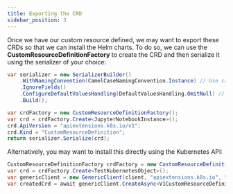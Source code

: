 ```yaml
---
title: Exporting the CRD
sidebar_position: 3
---
```


Once we have our custom resource defined, we may want to export these CRDs so that we can install the Helm charts. To do so, we can use the **CustomResourceDefinitionFactory** to create the CRD and then serialize it using the serializer of your choice:

```csharp
var serializer = new SerializerBuilder()
    .WithNamingConvention(CamelCaseNamingConvention.Instance) // Use camel case for property names
    .IgnoreFields()
    .ConfigureDefaultValuesHandling(DefaultValuesHandling.OmitNull) // Omit null values
    .Build();

var crdFactory = new CustomResourceDefinitionFactory();
var crd = crdFactory.Create<JupyterNotebookInstance>();
crd.ApiVersion = "apiextensions.k8s.io/v1";
crd.Kind = "CustomResourceDefinition";
return serializer.Serialize(crd);
```

Alternatively, you may want to install this directly using the Kubernetes API:

```csharp
CustomResourceDefinitionFactory crdFactory = new CustomResourceDefinitionFactory();
var crd = crdFactory.Create<TestKubernetesObject>();
var genericClient = new GenericClient(client, "apiextensions.k8s.io", "v1", "customresourcedefinitions");
var createdCrd = await genericClient.CreateAsync<V1CustomResourceDefinition>(crd);
```
